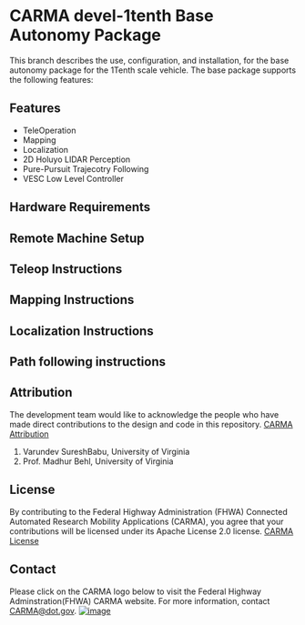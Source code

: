 <!---
# CARMA 1tenth
 ![IMG_1187](https://user-images.githubusercontent.com/49401497/73483195-06a20880-436d-11ea-90c9-7af8032146c0.JPG)
-->

# CARMA devel-1tenth Base Autonomy Package
This branch describes the use, configuration, and installation, for the base autonomy package for the 1Tenth scale vehicle.
The base package supports the following features:

## Features
- TeleOperation
- Mapping
- Localization
- 2D Holuyo LIDAR Perception
- Pure-Pursuit Trajecotry Following
- VESC Low Level Controller

## Hardware Requirements

## Remote Machine Setup

## Teleop Instructions

## Mapping Instructions

## Localization Instructions

## Path following instructions

## Attribution
The development team would like to acknowledge the people who have made direct contributions to the design and code in this repository. [CARMA Attribution](https://github.com/usdot-fhwa-stol/CARMAPlatform/blob/develop/ATTRIBUTION.md)

1. Varundev SureshBabu, University of Virginia
2. Prof. Madhur Behl, University of Virginia

## License
By contributing to the Federal Highway Administration (FHWA) Connected Automated Research Mobility Applications (CARMA), you agree that your contributions will be licensed under its Apache License 2.0 license. [CARMA License](https://github.com/usdot-fhwa-stol/CARMAPlatform/blob/develop/docs/License.md)
## Contact
Please click on the CARMA logo below to visit the Federal Highway Adminstration(FHWA) CARMA website. For more information, contact CARMA@dot.gov. 
[![image](https://user-images.githubusercontent.com/49401497/73481729-7367d380-436a-11ea-9ba9-c343eb99da82.png)](https://highways.dot.gov/research/research-programs/operations/CARMA)

